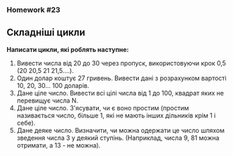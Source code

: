 ### Homework #23
## Складніші цикли
**Написати цикли, які роблять наступне:**
1.   Вивести числа від 20 до 30 через пропуск, використовуючи крок 0,5 (20 20,5 21 21,5….).
2.   Один долар коштує 27 гривень. Вивести дані з розрахунком вартості 10, 20, 30... 100 доларів.
3.   Дане ціле число. Вивести всі цілі числа від 1 до 100, квадрат яких не перевищує числа N.
4.   Дане ціле число. З'ясувати, чи є воно простим (простим називається число, більше 1, які не мають інших дільників крім 1 і себе).
5.   Дане деяке число. Визначити, чи можна одержати це число шляхом зведення числа 3 у деякий ступінь. (Наприклад, числа 9, 81 можна отримати, а 13 - не можна). 